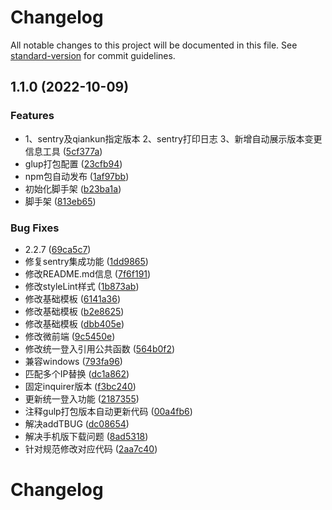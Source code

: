 # Changelog

All notable changes to this project will be documented in this file. See [standard-version](https://github.com/conventional-changelog/standard-version) for commit guidelines.

## 1.1.0 (2022-10-09)


### Features

* 1、sentry及qiankun指定版本 2、sentry打印日志 3、新增自动展示版本变更信息工具 ([5cf377a](https://github.com/wang12321/wlg-cli-temp/commit/5cf377a16d5acea0ecda92fc96dabb1981654729))
* glup打包配置 ([23cfb94](https://github.com/wang12321/wlg-cli-temp/commit/23cfb94a1ebe546cedf14b8e3782efbaaca93f1f))
* npm包自动发布 ([1af97bb](https://github.com/wang12321/wlg-cli-temp/commit/1af97bbfd527cde0a99d577ab975f4e82523853a))
* 初始化脚手架 ([b23ba1a](https://github.com/wang12321/wlg-cli-temp/commit/b23ba1ab4632df70652705278fe9a3ba586f2154))
* 脚手架 ([813eb65](https://github.com/wang12321/wlg-cli-temp/commit/813eb65f44394195cc17610c357b0e59fb263add))


### Bug Fixes

* 2.2.7 ([69ca5c7](https://github.com/wang12321/wlg-cli-temp/commit/69ca5c707ba7393a2db6524045695f32c0073517))
* 修复sentry集成功能 ([1dd9865](https://github.com/wang12321/wlg-cli-temp/commit/1dd98655087204e0faef3bdb2030826010a624df))
* 修改README.md信息 ([7f6f191](https://github.com/wang12321/wlg-cli-temp/commit/7f6f191eebf6521b0e80f5fe86be14d06cb4e8c9))
* 修改styleLint样式 ([1b873ab](https://github.com/wang12321/wlg-cli-temp/commit/1b873abca0d22ec41c44c7d0037ffed80e48ec8e))
* 修改基础模板 ([6141a36](https://github.com/wang12321/wlg-cli-temp/commit/6141a36c655f773d83c68205e6901d211b2d4eca))
* 修改基础模板 ([b2e8625](https://github.com/wang12321/wlg-cli-temp/commit/b2e86256db8b27f33581f6b5f9263cedf1924d79))
* 修改基础模板 ([dbb405e](https://github.com/wang12321/wlg-cli-temp/commit/dbb405e50ec270c4cf7b8ed63697d0fdc17badae))
* 修改微前端 ([9c5450e](https://github.com/wang12321/wlg-cli-temp/commit/9c5450e46feea7a9b648464b7610f90fd091f9ca))
* 修改统一登入引用公共函数 ([564b0f2](https://github.com/wang12321/wlg-cli-temp/commit/564b0f27044501c932f41d02b20fa06dbd42245f))
* 兼容windows ([793fa96](https://github.com/wang12321/wlg-cli-temp/commit/793fa963d73a4bc392ee08f91c937d67255d4359))
* 匹配多个IP替换 ([dc1a862](https://github.com/wang12321/wlg-cli-temp/commit/dc1a8623db084251e0cf730b9351371a60fd6fc9))
* 固定inquirer版本 ([f3bc240](https://github.com/wang12321/wlg-cli-temp/commit/f3bc240cde7f3b423b785588f06e7d8fe2537d02))
* 更新统一登入功能 ([2187355](https://github.com/wang12321/wlg-cli-temp/commit/21873558e5286e457dd3ae02b00263db620a3e18))
* 注释gulp打包版本自动更新代码 ([00a4fb6](https://github.com/wang12321/wlg-cli-temp/commit/00a4fb6c2423a0e053bf3b6505bee1103ecdf9cb))
* 解决addTBUG ([dc08654](https://github.com/wang12321/wlg-cli-temp/commit/dc0865426a0dc4b807070adc31b26f9e8199eda7))
* 解决手机版下载问题 ([8ad5318](https://github.com/wang12321/wlg-cli-temp/commit/8ad5318a3c860bbca099f575d5f95944f41178e7))
* 针对规范修改对应代码 ([2aa7c40](https://github.com/wang12321/wlg-cli-temp/commit/2aa7c408650efd715f2d4eca420831fe6768da89))

# Changelog
